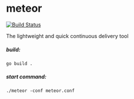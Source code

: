 # meteor

[![Build Status](https://travis-ci.org/incu6us/meteor.svg)](https://travis-ci.org/incu6us/meteor)

The lightweight and quick continuous delivery tool 

##### build:
```
go build .
```

##### start command:
```
./meteor -conf meteor.conf
```